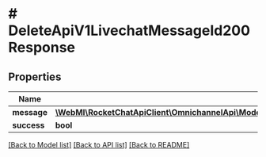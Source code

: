 # # DeleteApiV1LivechatMessageId200Response

## Properties

Name | Type | Description | Notes
------------ | ------------- | ------------- | -------------
**message** | [**\WebMI\RocketChatApiClient\OmnichannelApi\Model\DeleteApiV1LivechatMessageId200ResponseMessage**](DeleteApiV1LivechatMessageId200ResponseMessage.md) |  | [optional]
**success** | **bool** |  | [optional]

[[Back to Model list]](../../README.md#models) [[Back to API list]](../../README.md#endpoints) [[Back to README]](../../README.md)

